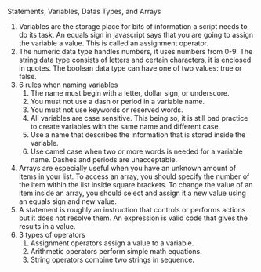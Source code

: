 Statements, Variables, Datas Types, and Arrays
1. Variables are the storage place for bits of information a script needs to do its task. An equals sign in javascript says that you are going to assign the variable a value. This is called an assignment operator.
1. The numeric data type handles numbers, it uses numbers from 0-9. The string data type consists of letters and certain characters, it is enclosed in quotes. The boolean data type can have one of two values: true or false.
1. 6 rules when naming variables
    1. The name must begin with a letter, dollar sign, or underscore.
    1. You must not use a dash or period in a variable name.
    1. You must not use keywords or reserved words.
    1. All variables are case sensitive. This being so, it is still bad practice to create variables with the same name and different case.
    1. Use a name that describes the information that is stored inside the variable.
    1. Use camel case when two or more words is needed for a variable name. Dashes and periods are unacceptable.
1. Arrays are especially useful when you have an unknown amount of items in your list. To access an array, you should specify the number of the item within the list inside square brackets. To change the value of an item inside an array, you should select and assign it a new value using an equals sign and new value.
1. A statement is roughly an instruction that controls or performs actions but it does not resolve them. An expression is valid code that gives the results in a value.
1. 3 types of operators
    1. Assignment operators assign a value to a variable.
    1. Arithmetic operators perform simple math equations.
    1. String operators combine two strings in sequence.

